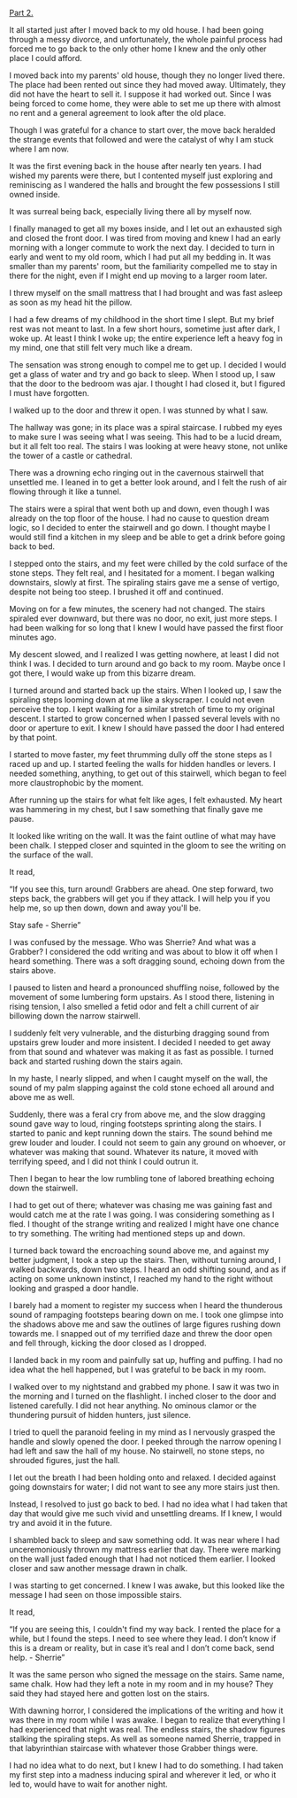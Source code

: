 [Part 2.](https://www.reddit.com/r/nosleep/comments/1o0ztay/every_night_a_strange_flight_of_stairs_appears_in/?utm_source=share&utm_medium=web3x&utm_name=web3xcss&utm_term=1&utm_content=share_button)

It all started just after I moved back to my old house. I had been going through a messy divorce, and unfortunately, the whole painful process had forced me to go back to the only other home I knew and the only other place I could afford.

I moved back into my parents' old house, though they no longer lived there. The place had been rented out since they had moved away. Ultimately, they did not have the heart to sell it. I suppose it had worked out. Since I was being forced to come home, they were able to set me up there with almost no rent and a general agreement to look after the old place.

Though I was grateful for a chance to start over, the move back heralded the strange events that followed and were the catalyst of why I am stuck where I am now.

It was the first evening back in the house after nearly ten years. I had wished my parents were there, but I contented myself just exploring and reminiscing as I wandered the halls and brought the few possessions I still owned inside.

It was surreal being back, especially living there all by myself now.

I finally managed to get all my boxes inside, and I let out an exhausted sigh and closed the front door. I was tired from moving and knew I had an early morning with a longer commute to work the next day. I decided to turn in early and went to my old room, which I had put all my bedding in. It was smaller than my parents' room, but the familiarity compelled me to stay in there for the night, even if I might end up moving to a larger room later.

I threw myself on the small mattress that I had brought and was fast asleep as soon as my head hit the pillow.

I had a few dreams of my childhood in the short time I slept. But my brief rest was not meant to last. In a few short hours, sometime just after dark, I woke up. At least I think I woke up; the entire experience left a heavy fog in my mind, one that still felt very much like a dream.

The sensation was strong enough to compel me to get up. I decided I would get a glass of water and try and go back to sleep. When I stood up, I saw that the door to the bedroom was ajar. I thought I had closed it, but I figured I must have forgotten.

I walked up to the door and threw it open. I was stunned by what I saw.

The hallway was gone; in its place was a spiral staircase. I rubbed my eyes to make sure I was seeing what I was seeing. This had to be a lucid dream, but it all felt too real. The stairs I was looking at were heavy stone, not unlike the tower of a castle or cathedral.

There was a drowning echo ringing out in the cavernous stairwell that unsettled me. I leaned in to get a better look around, and I felt the rush of air flowing through it like a tunnel.

The stairs were a spiral that went both up and down, even though I was already on the top floor of the house. I had no cause to question dream logic, so I decided to enter the stairwell and go down. I thought maybe I would still find a kitchen in my sleep and be able to get a drink before going back to bed.

I stepped onto the stairs, and my feet were chilled by the cold surface of the stone steps. They felt real, and I hesitated for a moment. I began walking downstairs, slowly at first. The spiraling stairs gave me a sense of vertigo, despite not being too steep. I brushed it off and continued.

Moving on for a few minutes, the scenery had not changed. The stairs spiraled ever downward, but there was no door, no exit, just more steps. I had been walking for so long that I knew I would have passed the first floor minutes ago.

My descent slowed, and I realized I was getting nowhere, at least I did not think I was. I decided to turn around and go back to my room. Maybe once I got there, I would wake up from this bizarre dream.

I turned around and started back up the stairs. When I looked up, I saw the spiraling steps looming down at me like a skyscraper. I could not even perceive the top. I kept walking for a similar stretch of time to my original descent. I started to grow concerned when I passed several levels with no door or aperture to exit. I knew I should have passed the door I had entered by that point.

I started to move faster, my feet thrumming dully off the stone steps as I raced up and up. I started feeling the walls for hidden handles or levers. I needed something, anything, to get out of this stairwell, which began to feel more claustrophobic by the moment.

After running up the stairs for what felt like ages, I felt exhausted. My heart was hammering in my chest, but I saw something that finally gave me pause.

It looked like writing on the wall. It was the faint outline of what may have been chalk. I stepped closer and squinted in the gloom to see the writing on the surface of the wall.

It read,

“If you see this, turn around! Grabbers are ahead. One step forward, two steps back, the grabbers will get you if they attack. I will help you if you help me, so up then down, down and away you'll be.

Stay safe - Sherrie”

I was confused by the message. Who was Sherrie? And what was a Grabber? I considered the odd writing and was about to blow it off when I heard something. There was a soft dragging sound, echoing down from the stairs above.

I paused to listen and heard a pronounced shuffling noise, followed by the movement of some lumbering form upstairs. As I stood there, listening in rising tension, I also smelled a fetid odor and felt a chill current of air billowing down the narrow stairwell.

I suddenly felt very vulnerable, and the disturbing dragging sound from upstairs grew louder and more insistent. I decided I needed to get away from that sound and whatever was making it as fast as possible. I turned back and started rushing down the stairs again.

In my haste, I nearly slipped, and when I caught myself on the wall, the sound of my palm slapping against the cold stone echoed all around and above me as well.

Suddenly, there was a feral cry from above me, and the slow dragging sound gave way to loud, ringing footsteps sprinting along the stairs. I started to panic and kept running down the stairs. The sound behind me grew louder and louder. I could not seem to gain any ground on whoever, or whatever was making that sound. Whatever its nature, it moved with terrifying speed, and I did not think I could outrun it.

Then I began to hear the low rumbling tone of labored breathing echoing down the stairwell.

I had to get out of there; whatever was chasing me was gaining fast and would catch me at the rate I was going. I was considering something as I fled. I thought of the strange writing and realized I might have one chance to try something. The writing had mentioned steps up and down.

I turned back toward the encroaching sound above me, and against my better judgment, I took a step up the stairs. Then, without turning around, I walked backwards, down two steps. I heard an odd shifting sound, and as if acting on some unknown instinct, I reached my hand to the right without looking and grasped a door handle.

I barely had a moment to register my success when I heard the thunderous sound of rampaging footsteps bearing down on me. I took one glimpse into the shadows above me and saw the outlines of large figures rushing down towards me. I snapped out of my terrified daze and threw the door open and fell through, kicking the door closed as I dropped.

I landed back in my room and painfully sat up, huffing and puffing. I had no idea what the hell happened, but I was grateful to be back in my room.

I walked over to my nightstand and grabbed my phone. I saw it was two in the morning and I turned on the flashlight. I inched closer to the door and listened carefully. I did not hear anything. No ominous clamor or the thundering pursuit of hidden hunters, just silence.

I tried to quell the paranoid feeling in my mind as I nervously grasped the handle and slowly opened the door. I peeked through the narrow opening I had left and saw the hall of my house. No stairwell, no stone steps, no shrouded figures, just the hall.

I let out the breath I had been holding onto and relaxed. I decided against going downstairs for water; I did not want to see any more stairs just then.

Instead, I resolved to just go back to bed. I had no idea what I had taken that day that would give me such vivid and unsettling dreams. If I knew, I would try and avoid it in the future.

I shambled back to sleep and saw something odd. It was near where I had unceremoniously thrown my mattress earlier that day. There were marking on the wall just faded enough that I had not noticed them earlier. I looked closer and saw another message drawn in chalk.

I was starting to get concerned. I knew I was awake, but this looked like the message I had seen on those impossible stairs.

It read,

“If you are seeing this, I couldn't find my way back. I rented the place for a while, but I found the steps. I need to see where they lead. I don’t know if this is a dream or reality, but in case it’s real and I don’t come back, send help. - Sherrie”

It was the same person who signed the message on the stairs. Same name, same chalk. How had they left a note in my room and in my house? They said they had stayed here and gotten lost on the stairs.

With dawning horror, I considered the implications of the writing and how it was there in my room while I was awake. I began to realize that everything I had experienced that night was real. The endless stairs, the shadow figures stalking the spiraling steps. As well as someone named Sherrie, trapped in that labyrinthian staircase with whatever those Grabber things were.

I had no idea what to do next, but I knew I had to do something. I had taken my first step into a madness inducing spiral and wherever it led, or who it led to, would have to wait for another night.